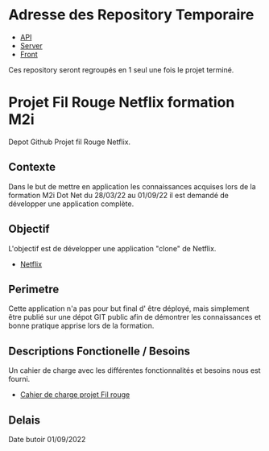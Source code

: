 Adresse des Repository Temporaire
===
- [API](https://github.com/domlem/netflix-Groupe-api-2022)
- [Server](https://github.com/gaetanse/netflix-Groupe-server-2022)
- [Front](https://github.com/christophedotnet/netflix-Groupe-front-2022)

Ces repository seront regroupés en 1 seul une fois le projet terminé.

Projet Fil Rouge Netflix formation M2i
===
Depot Github Projet fil Rouge Netflix.
## Contexte

Dans le but de mettre en application les connaissances acquises lors de la formation M2i Dot Net du 28/03/22 au 01/09/22 il est demandé de développer une application complète.

## Objectif

L'objectif est de développer une application "clone" de Netflix.
- [Netflix](https://www.netflix.com/fr/)

## Perimetre

Cette application n'a pas pour but final d' être déployé, mais simplement être publié sur une dépot GIT public afin de démontrer les connaissances et bonne pratique apprise lors de la formation.

## Descriptions Fonctionelle / Besoins

Un cahier de charge avec les différentes fonctionnalités et besoins nous est fourni.

- [Cahier de charge projet Fil rouge](/Cahier%20de%20charge%20Projet%20Fil%20Rouge%20PRF.docx)


## Delais

Date butoir 01/09/2022
